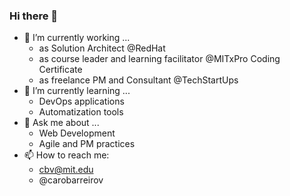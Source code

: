 ### Hi there 👋

- 🔭 I’m currently working ...
  - as Solution Architect @RedHat 
  - as course leader and learning facilitator @MITxPro Coding Certificate
  - as freelance PM and Consultant @TechStartUps
- 🌱 I’m currently learning ...
  - DevOps applications
  - Automatization tools
- 💬 Ask me about ...
  - Web Development
  - Agile and PM practices
- 📫 How to reach me: 
  - cbv@mit.edu
  - @carobarreirov


